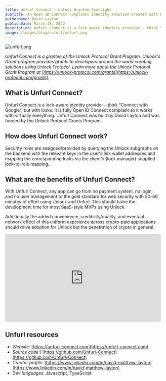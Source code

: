 ```yaml
---
title: Unfurl Connect | Unlock Grantee Spotlight
subTitle: An Open ID Connect compliant identity solution created with Unlock Protocol NFTs
authorName: David Layton
publishDate: March 18, 2022
description: Unfurl Connect is a lock-aware identity provider – think “Connect with Google”, but with locks. It is fully Open ID Connect compliant so it works with virtually everything. Unfurl Connect was built by David Layton and was funded by the Unlock Protocol Grants Program.
image: /images/blog/unfurl/unfurl.png
---
```


![unfurl.png](/images/blog/unfurl/unfurl.png)

_Unfurl Connect is a grantee of the Unlock Protocol Grant Program. Unlock's Grant program provides grants to developers around the world creating solutions using Unlock Protocol. Learn more about the Unlock Protocol Grant Program at [https://unlock-protocol.com/grants](https://unlock-protocol.com/grants)._

## What is Unfurl Connect?
Unfurl Connect is a lock-aware identity provider – think “Connect with Google”, but with locks. It is fully Open ID Connect compliant so it works with virtually everything. Unfurl Connect was built by David Layton and was funded by the Unlock Protocol Grants Program. 

## How does Unfurl Connect work?
Security roles are assigned/provided by querying the Unlock subgraphs on the backend with the relevant keys in the user's link wallet addresses and mapping the corresponding locks via the client's (lock manager) supplied lock-to-role mapping.

## What are the benefits of Unfurl Connect?
With Unfurl Connect, any app can go from no payment system, no login, and no user management to the gold standard for web security with 20-60 minutes of effort using Unlock and Unfurl. This should halve the development time for most SaaS-style MVPs using Unlock.

Additionally the added convenience, credibility/quality, and eventual network effect of this uniform experience across crypto-paid applications should drive adoption for Unlock but the penetration of crypto in general.
 
<div style="position: relative; overflow: hidden; width: 100%; padding-top: 56.25%;"><iframe style="position: absolute; top: 0; left: 0; bottom: 0; right: 0; width: 100%; height: 100%;" src="https://www.youtube.com/embed/bGV-W9i9GWM" title="YouTube video player" frameborder="0" allow="accelerometer; autoplay; clipboard-write; encrypted-media; gyroscope; picture-in-picture" allowfullscreen></iframe></div>


## Unfurl resources

* *Website:* [https://unfurl-connect.com](https://unfurl-connect.com)
* *Source code:*( [https://github.com/Unfurl-Connect](https://github.com/Unfurl-Connect)
* *Creator profile:* [https://www.linkedin.com/in/david-matthew-layton](https://www.linkedin.com/in/david-matthew-layton)
* *Dev languages:* Javascript, TypeScript
